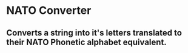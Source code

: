 # NATO Converter

## Converts a string into it's letters translated to their NATO Phonetic alphabet equivalent.
